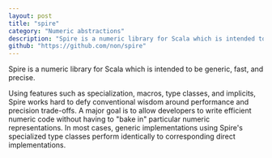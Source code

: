 ```yaml
---
layout: post
title: "spire"
category: "Numeric abstractions"
description: "Spire is a numeric library for Scala which is intended to be generic, fast, and precise. Using features such as specialization, macros, type classes, and implicits, Spire works hard to defy conventional wisdom around performance and precision trade-offs."
github: "https://github.com/non/spire"
---
```


Spire is a numeric library for Scala which is intended to be generic, fast, and precise.

Using features such as specialization, macros, type classes, and implicits, Spire works hard to defy conventional wisdom around performance and precision trade-offs. A major goal is to allow developers to write efficient numeric code without having to "bake in" particular numeric representations. In most cases, generic implementations using Spire's specialized type classes perform identically to corresponding direct implementations.
